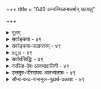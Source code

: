 +++
title = "049 अन्यस्मिन्नन्यधर्मान् घटयतु"

+++
<details><summary>मूलम्</summary>

अन्यस्मिन्नन्यधर्मान् घटयतु वियदाद्यत्र नातिप्रसक्तिः सिध्यत्कार्योपयुक्तोपनयननियमोपेततच्छक्तिकॢप्तेः ।  
एवं ह्येवाधिकायामपि दिशि भवतोऽतिप्रसङ्गो निषेध्यो धर्मी धर्मश्च कल्प्यौ तव तदितरता स्यात्तु काले स्वमानात् ॥ ४९ ॥
</details>

<details><summary>सर्वाङ्कषा - ४९</summary>

ननु दिशः एकत्वेन प्राच्यादिभेदः औपाधिक एव वक्तव्यः । उपाधयश्च सूर्योदयादयः स्वसंबन्धात् दिशि प्राच्यादिभेदमुपजनयन्तः घटदावपि वस्तुनि 'प्राच्यां घटः ' ' प्रतीच्यां वाराणसी' इत्यादिव्यवहारहेतवो भवन्ति । यदि दिक्स्थाने आकाश एव तादृशव्यवहारहेतुः स्यात्, तर्हि कालेश्वरादिना विनिगमनाविरहः । सर्वेषामेषां पदानां पर्यायता च स्यात् । तथा च व्यवहारव्यवस्था च न स्यात्, इत्येतत्समाधत्ते - अन्यस्मिन्नित्यादिना । दिशः अङ्गीकारेऽपि तस्या अतीन्द्रियत्वाङ्गीकारात्, सूर्योदयस्थानत्वेन लोके आकाशस्यैव प्रदर्शनात्, **अन्यस्मिन्** = घटादौ **अन्यधर्मान्** = सूर्योदयावच्छिन्नदेशधर्मान् **न्वयदादि** = प्रत्यक्षसिद्धं आकाशाद्येव **घटयतु** = आरोपयतु, तेन प्राच्यादिव्यवहारहेतुः आकाशादिरेव, अत्र अतिप्रसक्तिः **न** = नास्त्येव। उपाधीनामयं स्वभावः, स्वधर्मं स्वसंयुक्ते वस्तुनि आरोप्य व्यवहारजननमिति । यथा जपाकुसुमं स्वस्मिन् विद्यमानं लौहित्यं स्वसंयुक्ते स्फटिके आरोप्य 'लोहितः स्फटिकः' इति व्यवहारहेतुः । तद्वदेव आकाशरूपैकदेशावच्छेदेन सूर्योदयघटयोः संबन्धात् दिग्व्यवहारहेतुत्वम्, तदनुगुणशक्तिमत्त्वं चास्तु का हानिः ? शब्दसमवायिकारणतया क्लृप्तस्याकाशस्य, प्राच्यादिव्यवहारहेतुत्वं कथमिति न शक्यम्; सिद्धान्ते शब्दस्य पञ्चभूतधर्मत्वात् । शब्दस्याकाशमात्रधर्मत्वेऽपि आकाशस्य शब्दजननशक्तस्य, दिग्व्यवहारजननशक्तिरपि कथं स्यादित्यपि न शङ्कयम्, एकस्यैव दीपस्य प्रकाशकारित्वस्य अङ्गुल्यादिदाहकत्वस्य, वर्तिविकारकारित्वस्य, तैलक्षयकारित्वस्य एवमन्यान्यकार्यकारित्वस्य च युगपदेव दर्शनेऽपि न काचिदव्यवस्था दृश्यते । सामग्रीभेदः खलु प्रत्यक्षसिद्धः । तद्वदत्रापि उपाधिभेदात् कार्यविशेषानुकूलायाः शक्तेः, सिद्धे दृष्टे च वस्तुन्यङ्गीकारे का हानिः ? तदेतदाह - सिद्ध्यदित्यादि । सिद्ध्यत् यत् **कार्यम्** = लोकानुभवसिद्धं यत् कार्यम्, **तदुपयुक्ता** = तदनुकूला शक्तिरित्यन्वयः, मध्ये वर्तमानं शक्तिविशेषणम् । तदनुकूला, उपनयननियमोपेता च या तादृशी शक्तिः । **उपनयनम्** = स्वसन्निहिते आरोपणम् इति यावत् । स्वस्मिन् विद्यमानं स्वसन्निहित एव आरोपयति इति उपाधेः स्वभावः । तस्य यो नियमः पूर्वोक्तः, **तदुपेता** = तद्विशिष्टा या, सा **शक्तिः** = उपनयननियमोपेततच्छक्तिः; तस्याः **क्लृप्तिः** = कल्पनंम् कार्ये यादृशं दृष्टम्, तदनुगुणा शक्तिः कारणे कल्प्यते । सिद्धान्ते शक्तिः अतिरिक्तः पदार्थः । एवञ्च, दर्शनानुरोधेन विषयव्यवस्था, न तु एवं सति 

I 

अन्यदपि कार्यं कुतोऽनेन न भवति' इत्याक्षेपः कर्तुं शक्यः । अन्यस्य कार्यस्यादर्शनात् । क्लृप्तपदार्थस्य क्लृप्त अन्यकार्यानुगुणशक्तिमत्त्वकल्पनेनैवोपपत्तौ, 'धर्मिकल्पनातो वरं धर्मकल्पना' । अयमंशः वैशेषिकाणामपि 



50. 

[[98]]

एवं ह्येवाधिकायामपि दिशि भवतोऽतिप्रसङ्गो निषेध्यः, 

धर्मी धर्मश्च कल्प्यौ तव, तदितरता स्यात्तु काले स्वमानात् ॥49॥ 

[दिशोऽनतिरिक्तत्वे प्रमाणम् 

संख्यानं तत्त्वपङ्कौ क्वचिदपि न दिशः, कालवद्वा न भेदः 

कण्ठोक्तः, व्याक्रियादिव्यवहरणमपि ह्यन्यथैवोपपन्नम् । श्रोत्रादुक्तस्तु लोकप्रभृतिवदुदयस्तस्य तत्राप्ययो वा 

नैतावत् तत्त्वभेदं गमयति, न च तच्छ्रौत्रतामान्यपर्यात् ॥50॥ 



समानइत्याह - एवमित्यादि । हिः प्रसिद्धौ । **अधिकायाम्** = **अतिरिक्तायामङ्गीकृतायामपिभवतः** =भवत्संमतायां दिशि **अतिप्रसङ्गः** = इयमेव शक्तिः वर्तते, नान्या वर्तत इति कुतः ? इत्यापादनम्, निषेध्यः निराकरणीयः, यत् दृश्यते तदनुगुणं कारणं कल्प्यम्, नाधिकमिति क्रमेणैव निरस्तव्यः । 'भवतो निषेध्यः' इति वान्वयः । एतावता मतद्वयं समानमिति न भ्रमितव्यमित्याह - धर्मेत्यादि । भवन्मते कारणत्वरूपो धर्मः, तदाश्रयतयाऽतिरिक्ताधर्मी **च** = दिक् च इति द्वयं कल्पनीयम् । अस्माकं तु क्लृप्ते आकाशे दिग्व्यवहारहेतुत्वरूपधर्ममात्रकल्पनमिति लाघवमस्ति । तर्हि अनेनैव न्यायेनातिरिक्तः कालोऽपि मास्त्विति चेत्, तत्राह - तदितरतेत्यादि । काले **तु** = कालविषये तु **तदितरता** = आकाशाद्यतिरिक्तता **स्वमानात्** = कालस्यातिरिक्तत्वसाधकप्रमाणात् स्यात्। तत् अग्रे (श्लो.65) भविष्यति । कालः अतिरिक्तः, दिक् तु नातिरिक्तेत्यर्थः ॥ ४९ ॥
</details>

<details><summary>सर्वाङ्कषा-पाठान्तरम् - ४९</summary>

ननु दिशः एकत्वेन प्राच्यादिभेदः औपाधिक एव वक्तव्यः । उपाधयश्च सूर्योदयादयः स्वसंबन्धात्‌ दिशि प्राच्यादिभेदमुपजनयन्तः घटदावपि वस्तुनि 'प्राच्यां घटः' 'प्रतीच्यां वाराणसी' इत्यादिव्यवहारहेतवो भवन्ति । यदि दिक्स्थाने आकाश एव तादृशव्यवहारहेतुः स्यात्‌, तर्हि कालेश्वरादिना विनिगमनाविरह; । सर्वेषामेषां पदानां पर्यायता च स्यात्‌ । तथा च व्यवहारव्यवस्था च न स्यात्‌, इत्येतत्समाधत्ते - अन्यस्मिन्नित्यादिना । दिशः अङ्गीकारेऽपि तस्या अतीन्द्नियत्वाङ्गीकारात्‌, सूर्योदयस्थानत्वेन लोके आकाशस्यैव प्रदर्शनात्‌, अन्यस्मिन्‌ = घटादौ अन्यघर्मान्‌ = सूर्योदयावच्छिन्रदेशधर्मान् वियदादि = प्रत्यक्षसिद्धं आकशाद्येव घटयतु = आरोपयतु, तेन प्राच्यादिव्यवहारहेतुः आकाशादिरेव, अत्र अतिप्रसक्तः न = नास्त्येव । उपाधीनामयं स्वभावः, स्वधर्मं स्वसंयुक्ते वस्तुनि आरोप्य व्यवहारजननमिति । यथा जपाकुसुमं स्वस्मिन्‌ विद्यमानं लौहित्यं स्वसंयुक्ते स्फटिके आरोप्य 'लोहितः स्फटिकः' इति व्यवहारहेतुः । तद्वदेव आकाशरूपैकदेशावच्छेदेन सूर्योदयघटयोः संबन्धात्‌ दिग्व्यवहारहेतुत्वम्‌, तदनुगुणशक्तिमत्त्वं चास्तु का हानिः? शब्दसमवायिकारणतया क्लृप्तस्याकाशस्य, प्राच्यादिव्यवहारहेतुत्वं कथमिति न शक्यम्‌; सिद्धान्ते शब्दस्य पञ्चभूतधर्मत्वात्‌ । शब्दस्याकाशमात्रधर्मत्वेऽपि आकाशस्य शब्दजननशक्तस्य, दिग्व्यवहारजननशक्तिरपि कथं स्यादित्यपि न शङ्क्यम्‌, एकस्यैव दीपस्य प्रकाशकारित्वस्य अङ्गुल्यादिदाहकत्वस्य, वर्तिविकारकारित्वस्य, तैलक्षयकारित्वस्य एवमन्यान्यकार्यकारित्वस्य च युगपदेव दर्शनेऽपि न काचिदव्यवस्था दृश्यते । सामग्रीभेदः खलु प्रत्यक्षसिद्धः । तद्वदत्रापि उपाधिभेदात्‌ कार्यविशेषानुकूलायाः शक्तेः, सिद्धे दृष्टे च वस्तुन्यङ्गीकारे का हानिः? तदेतदाह - सिद्ध्यदित्यादि । सिद्ध्यत्‌ यत्‌ कार्यम्‌ = लोकानुभवसिद्धं यत्‌ कार्यम्‌, तदुपयुक्ता = तदनुकूला शक्तिरित्यन्वयः, मध्ये वर्तमानं शक्तिविशेषणम्‌ । तदनुकूला, उपनयननियमोपेता च या तादृशी शक्तिः । उपनयनम्‌ = स्वसन्निहिते आरोपणम्‌ इति यावत्‌ । स्वस्मिन्‌ विद्यमानं स्वसन्निहित एव आरोपयति इति उपाधेः स्वभावः । तस्य यो नियमः पूर्वोक्तः, तदुपेता = तद्विशिष्टा या, सा शक्तिः = उपनयननियमोपेततच्छक्तिः; तस्याः क्लृप्तिः = कल्पनं कार्ये यादृशं दृष्टम्‌, तदनुगुणा शक्तिः कारणे कल्प्यते । सिद्धान्ते शक्तिः अतिरिक्तः पदार्थः । एवञ्च, दर्शनानुरोधेन विषयव्यवस्था, न तु 'एवं सति अन्यदपि कार्यं कुतोऽनेन न भवति' इत्याक्षेपः कर्तुं शक्यः । अन्यस्य कार्यस्यादर्शनात्‌ | कॢप्तपदार्थस्य सप्त अन्यकार्यानुगुणशक्तिमत्त्वकल्पनेनैवोपपतत्तौ, 'धर्मिकल्पनातो वरं धर्मकल्पना' । अयमंशः वैशेषिकाणामपि समानइत्याह - एवमित्यादि । हि प्रसिद्धौ । अधिकायाम्‌ = अतिरिक्तायामङ्गीकृतायामपि भवतः = भवत्संमताया दिशि अतिप्रसङ्गः = इयमेव शक्तिः वर्तते, नान्या वर्तत इति कुतः? इत्यापादनम्‌, निषेध्यः निराकरणीयः, यत्‌ दृश्यते तदनुगुणं कारणं कल्प्यम्‌, नाधिकमिति क्रमेणैव निरस्तव्यः । 'भवतो निषेध्यः' इति वान्वयः । एतावता मतद्वयं समानमिति न भ्रमितव्यमित्याह - धर्मेत्यादि । भवन्मते कारणत्वरूपो धर्मः, तदाश्रयतयाऽतिरिक्ता धर्मी च = दिक्‌ च इति द्वयं कल्पनीयम्‌ । अस्माकं तु क्लृप्ते आकाशो दिग्व्यवहारहेतुत्वरूपधर्ममात्रकल्पनमिति लाघवमस्ति । तर्हि अनेनैव न्यायेनातिरिकितः कालोऽपि मास्त्विति चेत्‌, तत्राह - तदितरतेत्यादि । काले तु = कालविषये तु तदितरता = आकाशाद्यतिरिक्तता स्वमानात्‌ = कालस्यातिरिक्तत्वसाधकप्रमाणात्‌ स्यात्‌ । तत्‌ अग्रे (श्लो.६५) भविष्यति । कालः अतिरिक्तः, दिक्‌ तु नातिरिक्तेत्यर्थः ॥ ४९ ॥
</details>

<details><summary>ಕನ್ನಡ - ४९</summary>

\-

आकाशवे दूर हत्तिर व्यवहारद निर्वाहकवादाग वियदादि अन्यस्मिन् अन्यधर्मान् घटियतु - आकाशादिगळे घट पटादि बेरॆ बेरॆ वस्तुगळल्लि उपाधिगळल्लिरुव हॆच्चु कडिमॆगळन्नु हॊन्दिसलि, अत्र अतिप्रसक्तिः न - इदरल्लि अतिप्रसङ्ग दोष बरुवुदिल्ल .

आकाशादिगळिगॆ आ सामर्थ्य इरलु साध्यवॆ? ऎन्दरॆ, सिद्धत्कार्य पयुक्तपनयननियमोपेतत्पक्तिप्त 8

नडॆयुत्तिरुव व्यवहारगळिगॆ उपयुक्तवागुव तन्नल्लि इल्लद धर्मवन्नु मत्तॊन्दरल्लि आरोपिसुव व्यवस्थितवाद शक्तियन्नु आकाशादिगळिगेने कल्पिसबहुदु.

ऒन्दु वस्तु 'हत्तिर इदॆ' अथवा 'दूर इदॆ' ऎम्ब व्यवहार आया मनुष्यर दृष्टियिन्दले आगुत्तदॆ. आया मनुष्यरिगू वस्तुविगू मध्य दल्लिरुव प्रदेश हॆच्चादरॆ दूर, कडिमॆयादरॆ हत्तिर. हॆच्चु अथवा कडिमॆ ऎम्ब धर्म मध्यवर्ति प्रदेशदल्लिरुत्तदॆ . व्यवहारवन्तु दूर अथवा हत्तिर इरुव वस्तुगळल्लि बरुत्तदॆ . अन्यस्मिन् - तनगिन्तलू बेरॆ याद घट पटादिगळल्लि, अन्यधर्मान् - पुरुषनिगू आ द्रव्यगळिगू मध्यदल्लिरुव प्रदेशद धर्मवाद हॆच्चु कडिमॆगळन्नु आया द्रव्यगळल्लि आरोपिसि कॆम्पु दासवाळ हूविनिन्द गाजिनल्लि 'कॆम्पु ' व्यवहार बरुवन्तॆ

श्लोक 50] एवं

वाधिकायानपि दिशि भवतोतिप्रसङ्गो

निषेध्यः

65

धर्मि धर्मज्ञ कतव तदितरता स्वात्तु काले स्वानात् ॥ - 50 - ['दिक्' अतिरिक्त तत्त्व ऎम्बुदक्कॆ प्रमाण यावुदू इल्ल] सङ्ख्यानं तत्त्वपच कृचिदपि न दिशः कालवद्वान भेद

कणोकॊ व्याक्रियादिव्यवहरणमसि ह्यन्य वोपपं हत्तिर अथवा दूर ऎम्ब व्यवहार नडॆयुत्तदॆ. दासवाळ हूविगू गाजिगू प्रत्यक्ष संयोग सम्बुधविरुवुदरिन्द अल्लि दासवाळ हूवे साक्षात्तागि अ व्यवहारक्कॆ उपाधियागुत्तदॆ. इदरन्तॆ दूरदल्लिरुव वस्तु विगू नमगू मध्यदल्लिरुव प्रदेश सम्बन्धवन्नु अ वस्तुविनल्लि कल्पिसि व्यवहार आगबेकादरॆ नमगू, अ वस्तुविगू, मध्यप्रदेशक्कू सम्बन्धवन्नु कल्पिसुव ऒन्दु अखण्ड वस्तुविन आवश्यकतॆ इदॆ. अ वस्तुवे 'दिक्' ऎम्बुदु वैशेषिकर वाद.

आ दिक्'पदार्थद स्थानदल्लि आकाश अथवा परमात्म इद्दु आ व्यवहार नडॆयलु शक्यविरुवाग अतिरिक्त पदार्थद कल्पनॆ अनावश्यकवॆन्नुवुदु सिद्धान्तिगळ वाद.

एवं हैव भवतो ऽ पि अधिकायां दिशि अतिप्रसङ्गः निषेध्य हीगे अतिरिक्तवाद दिक् द्रव्यदल्लि अतिप्रसङ्गदोषवन्नु परिहरिस बेकु. आदरू, तव धर्मी धर्म क निनगॆ अन्तह शक्ति स्वरूपवाद धर्म, अदक्कॆ आश्रयवाद अतिरिक्त दिक्पदार्थ ऎरडन्नू कल्पि सबेकागुत्तदॆ. नमगन्तु सिद्धवाद आकाशदल्लि अन्तह शक्तियन्नु मात्र कल्पिसुवुदरिन्द धर्मियन्नु कल्पिसबेकाद गौरवविल्ल. कालेतु तदित रता समानात् स्यात्

कालद्रव्य विचारदल्लन्तु आकाशादिगळिगिन्त अदु अतिरिक्त ऎन्नुवुदु मुन्दिन श्लोकदल्लि हेळुव अदर प्रमाणदिन्द

अहुदु ॥ ४९ ॥
</details>

<details><summary>सर्वार्थसिद्धिः - ४९</summary>

ननु यद्याकाशादयः परधर्म परत्र घटयेयुः, ततः पाण्ड्यदेशस्थितेन जपाकुसुमेन पाटलीपुत्रस्थितं स्फटिकमणिमुपरञ्जयेयुः ; विश्वमपि व्यामिश्रसर्वस्वभावं स्यादिति प्रसक्तिमुद्भाव्य परिहरति अन्यस्मिन्निति ॥ हेतुमाह - सिध्यदिति । यथा कलमबीजस्याङ्कुरजननशक्तिकल्पनेऽपि न कोद्रवाङ्कुरजनकत्वं दृश्यमानकार्यानुगुणकारणशक्तिकल्पनात्, तथा वियदादिष्वपि परत्वादिसिद्ध्युपयुक्तोपनायकतयैव तच्छक्तिकॢप्तेरित्यर्थः । अत्र प्रतिबन्दिमभिप्रेत्याह - एवं हीति । नन्वधिकाया दिशस्तावदर्थत[यैव]या धर्मिग्राहकेण सिद्धिः ; न तथा वियदादेः, तत्स्वरूपस्यान्यतस्सिद्धत्वादिति चोद्यं विपरीतफलमित्यभिप्रायेणाह - धर्मीति । नावश्यं धर्मिग्राहकेणैव सर्वत्र शक्तिसिद्धिः । गृहीतेष्वपि धर्मिषु तत्तत्कार्यदर्शनेन तन्नियतशक्तिकॢप्तेः । अत एव नातिप्रसङ्गः, अयस्कान्तादिवत्तन्नियमात् । यन्निबन्धनस्त्वतिप्रसङ्गः, स सिद्धे कल्प्येऽपि समः समाधिः । एवं स्थिते वरमुभयकल्पनादेककल्पनम् । ननु शक्तिरपि कल्प्यमाना न निराधारा कल्प्यते । तस्मात्साधारशक्तिकल्पने शक्तिविशिष्टाधारकल्पने वा समं गौरवम् । तन्न ; यद्यपि शक्तितद्वन्तौ मिथोऽवच्छिन्नौ, तथाऽपि सिद्धांशस्य कल्प्यत्वायोगादसिद्धांशनियतैव कॢप्तिरिति विशेषसिद्धिः स्यादिति भावः । नन्वेवं वियदादेरेव सूर्यपरिस्पन्दाद्युपनायकत्वसंभवात्तदन्यः कालो न सिध्येदित्यत्राह - तदितरतेति । न हि वयं परत्वादिलिङ्गैराकाशाद्यतिरिक्त कल्पयामः, किंत्वागमिकमभ्युपेमः । अतो न तस्यासिद्धिरिति भावः ॥ ४९ ॥
</details>

<details><summary>नरसिंह-देवः आनन्ददायिनी - ४९</summary>

आक्षेपसङ्गतिमाह - नन्विति । आकाङ्क्षा ह्यन्यबुद्ध्यपेक्षया परत्वापरत्वसिद्धये तत्तद्देशावयवसंयोगभूयस्त्वाल्पीयस्त्वे दूरनिकटस्थयोः पिण्डयोरासञ्जयतीत्यन्यधर्मोपरञ्जकमिति वाच्य (वक्तव्य) मित्यर्थः । तत इति - अविशेषादिति भावः । यथा कलमेति - अन्यथा अङ्कुरजननशक्तिकल्पनाऽविशेषात् सर्वत्राङ्कुरजनकतापि स्यादिति भावः । अत्र प्रतिबन्दिमभिप्रेत्येति - अतिरिक्तदिक्परिकल्पनापक्षेऽपि तस्यान्यधर्मोपनायकत्वेऽतिप्रसङ्गस्समान इति प्रतिबन्दि (न्दी) मित्यर्थः । प्रतिबन्द्याः परिहारमाशङ्कते - नन्विति । विपरीतफलम् - अफलमित्यर्थः । तदेवोपपादयति - नावश्यमिति । धर्मिग्राहकमानेन सधर्मकसिद्धिर्भवतु तदतिरिक्तमानेन वा धर्म (र्मि) कॢप्तिरस्तु तत्रान्वयव्यतिरेक - एव नियामकः; अन्यथा धर्मिग्राहकस्यैवासिद्ध्या धर्मिण एवासिद्धिप्रसङ्गात् । तथा च कॢप्तेष्वेव शक्तिकल्पनान्नातिरिक्तदिक्सिद्धिरित्यर्थः । अयस्कान्तादिवदिति - यथाऽयस्कान्तेऽयःकर्षणशक्तिरेव नान्याकर्षणशक्तिरित्यर्थः । ननु धर्मिकल्पनमुभयत्रापि सममिति शङ्कते - नन्विति । साधारणस्य कल्प्यत्वे विशेषणांशेऽपि विशिष्टकल्पनायाः प्राप्तत्वादित्यर्थः । सिद्धांशस्येति - विशिष्टकल्पना हि विशेषणमपि व्याप्नोति! नात्र विशिष्टकल्पना । विशेषणे धर्मिणि पाकादिना रूपन्यायेन विशेष्यभूतशक्तेः (शक्तिमात्रस्य) कल्पनमित्यर्थः । नन्वेवमिति -दिगादिवदित्यर्थः । 'तदितरता स्यात्तु काले समाना' इति मूलस्यायमर्थः - दिक्साम्याभावात्काले तदितरता - व्योमेतरतेत्यर्थः ॥ ४९ ॥
</details>

<details><summary>उत्तमूरु-वीरराघवः अलभ्यलाभः - ४९</summary>

दिगेवोपनायकतया कल्प्या । कॢप्तस्य वियदादेरुपनायकत्वकल्पने त्वतिप्रसंग इति काणादाशयं उपनायकद्रव्यमपेक्षितमिति मते स्थित्वैव खण्डयितुमुपरितनः श्लोकः । यदि मिथस्संयुक्तवस्तुगतसंयोगकूटमाकाशः तत्तद्वस्तुसंयुक्तस्वसंयुक्तत्वसंबन्धेन प्राक्प्रत्यगादिवस्तुनि उपनयेत्, तर्हि देशान्तरस्थं जपाकुसुमावपि तत्संयुक्तस्वसंयुक्तत्वसंबन्धेनान्यदेशीयस्फटिकमणावुपनयेत् । तथाच स मणिरपि लोहितो भवेत् । तथाचाक्रीतेन काश्मीरकुङ्कुमेनैव देशान्तरदेहा अपि रञ्जिताः स्युरित्यादिरतिप्रसक्तिरत्र न; कारणशक्तिर्हि कार्यानुसारेण कल्पनीया सर्वत्र । उपनायकद्रव्यमुखेनान्यदीयधर्मस्यान्यत्र कार्यकरत्वं यत्रयत्र दृष्टम्, तत्रतत्र तदुपनायकत्वशक्तिरेव तस्य वियदादेरिति । सिध्यतः - प्रसिद्धस्य कार्यस्य यत् उपयुक्तमुपनयनं तन्नियमार्थमेव शक्तिकल्पनेति । अधिकदिक्स्वीकारे तस्या एतत्स्वभावोऽनुभवबलात् कल्प्यः । धर्मिकल्पनं तत्स्वभावकल्पनमित्युभयापेक्षया, कॢप्ते वियदादौ तत्स्वभावमात्रकल्पनमेव युक्तम् । ननु नियतसंख्याकसूर्यपरिस्पन्दरूपोपाधिविशेषोपनयनशक्तिं वियदादौ स्वीकृत्य तत एव कालिपरत्वापरत्वाद्युपपादनस्यापि संभवे चेति । तस्याः दिशः श्रौत्रतां - श्रोत्रोपादानकतामेतादृक्वाक्यं न गमयति । अत्र हि प्रकरणे धूमं प्रति वह्नेरिव तस्य तस्य कारणत्वमात्रमुच्यते, नोपादानत्वम् । दिक्त्वेन कॢप्तानां वस्तूनां जीवश्रोत्राधीनशब्दग्रहणं प्रति उपकारकत्वशक्तिः भगवच्छ्रोत्रसंबन्धकृतेत्येतावदेवात्र विवक्षितम् । अत उदयोऽप्ययोवाऽत्रोक्तो नोपादानत्वाभिप्रायक इति ।  
तथा वायुरपीति । तथेत्यस्य अपह्नूयेतेत्यर्थः । स्पर्शशब्दधृतिकम्पलिंगैरिति । एभिश्चतुर्भिरतिरिक्तावायुसिद्विं वैशेषिका आहुः । 'स्पर्शश्च वायोः' (२-१-९) इति सूत्रे चकारेण शब्दधृतिकम्पसमुच्चयः । व्यजनादिचालनेऽनुभूयमानोऽनुष्णणाशीतस्पर्शः किञ्चिदाश्रितः स्पर्शत्वात्, स्पर्शान्तरयन्, रूपवद्द्रव्याभिघाताजन्यः शब्दः स्पर्शवद्वेगवद्द्रव्याभिघातजन्यः तदितरकारणानघीनशब्दत्वात् भेर्यादिशब्दवत् । तृणतूलविमानादीनां नभसि धृतिः स्पर्शवद्वेगवद्द्रव्यसंयोगजन्यातदितरकारणानघीनद्रव्यधृतित्वात् प्रवाहसंयोगजन्यपलालभारादिधृतिवत्, तथा कम्पः रूपवद्द्रव्यसंयोगानधीनः तृणादिगतः स्पर्शवद्वेगवद्द्रव्यसंयोगजन्यः संयोगेतरकारणानघीनकम्पत्वात् पूराऽऽहतकाशादिकम्पवत् इत्यस्मदीये वैशेषिकरसायने उक्तमनुसंधेयम् । तथाचैतैरतिरिक्तवायुसिद्धिरिति न वयं ब्रूम इति । किंत्वित्येतदनन्तरं कतिपयपदभ्रंशः पर्यालोच्यते । कालप्रतिबन्दिम् - तर्हि कालोऽप्येवमतिरिक्तो मा भूत्; स यदि स्यात्, दिगपि स्यादिति शंकामित्यर्थः । निस्तरति -  
लंघयति । निरस्यतीति पाठो वा । अस्तातिः प्रत्ययविशेषः परस्तादित्यादौ दिगाद्यर्थफः । शास्त्रेष्विति बहुवचनेन आदिपदग्राह्यसूचना । 'दिग्देशकालाकाशेष्वप्येवं प्रसंगः' (२-१-२२) इति न्यायदर्शनम् । त्वदिष्टेति । दिशोऽतिरिक्तत्वरूपेष्टेत्यर्थः । दिग्देशयोरेकत्वेऽपि दिक्त्वेन भानमन्यत् । देशत्वेन भानमन्यत् । श्रूयते । दिशः श्रोत्रादिति वाक्ये । एवं - सृष्टिवत् दिशश्श्रोत्रमिति लयपरं, वाक्यम् । तद्वत् - प्राणाद्यप्ययवत् । तदप्ययोऽपीति वा पाठः । प्रतिबन्दीति । यदि दिक् तत्त्वान्तरम्, अन्तरिक्षादिलोकोऽपि तत्त्वान्तरं स्यादित्यर्थः । स्वर्गादिकल्पनं - स्वर्गादिसृष्टिः । न हीन्द्रियाणीति अधिकयुक्तिकथनम् । चन्द्रादेरिवेत्यनेन मनस्तः चन्द्रोत्पत्तिर्मण्डलोत्पत्तिर्वा देवतोत्पत्तिर्वा, इन्द्रादेरन्तरिक्षादेश्चात्रोक्तेः । तद्वदत्रापीति ज्ञाप्यते ॥ ४९ ॥
</details>

<details><summary>सौम्य-वरद-रामानुज-गूढार्थ-प्रकाशः - ४९</summary>

अन्यस्मिन्निति । परधर्ममिति । अवधिसम्बद्धमित्यर्थः । परत्र - दूरसन्नवस्तुषु इत्यर्थः । विश्वमपि - सर्वमपि वस्तुजातमित्यर्थः ॥ ४९ ॥
</details>







